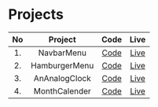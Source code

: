 # Projects

| No  |    Project    |           Code           |                                        Live                                        |
| :-: | :-----------: | :----------------------: | :--------------------------------------------------------------------------------: |
| 1.  |  NavbarMenu   |  [Code](./NavbarMenu/)   |    [Live](https://im-suryakant-kumar.github.io/Projects/NavbarMenu/navbar.html)    |
| 2.  | HamburgerMenu | [Code](./HamburgerMenu/) | [Live](https://im-suryakant-kumar.github.io/Projects/HamburgerMenu/hamburger.html) |
| 3.  | AnAnalogClock | [Code](./AnAnalogClock/) |   [Live](https://im-suryakant-kumar.github.io/Projects/AnAnalogClock/clock.html)   |
| 4.  | MonthCalender | [Code](./MonthCalender/) | [Live](https://im-suryakant-kumar.github.io/Projects/MonthCalender/calender.html)  |